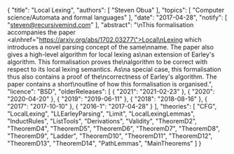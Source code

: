 {
    "title": "Local Lexing",
    "authors": [
        "Steven Obua"
    ],
    "topics": [
        "Computer science/Automata and formal languages"
    ],
    "date": "2017-04-28",
    "notify": [
        "steven@recursivemind.com"
    ],
    "abstract": "\nThis formalisation accompanies the paper <a\nhref=\"https://arxiv.org/abs/1702.03277\">Local\nLexing</a> which introduces a novel parsing concept of the same\nname. The paper also gives a high-level algorithm for local lexing as\nan extension of Earley's algorithm. This formalisation proves the\nalgorithm to be correct with respect to its local lexing semantics. As\na special case, this formalisation thus also contains a proof of the\ncorrectness of Earley's algorithm. The paper contains a short\noutline of how this formalisation is organised.",
    "licence": "BSD",
    "olderReleases": [
        {
            "2021": "2021-02-23"
        },
        {
            "2020": "2020-04-20"
        },
        {
            "2019": "2019-06-11"
        },
        {
            "2018": "2018-08-16"
        },
        {
            "2017": "2017-10-10"
        },
        {
            "2016-1": "2017-04-28"
        }
    ],
    "theories": [
        "CFG",
        "LocalLexing",
        "LLEarleyParsing",
        "Limit",
        "LocalLexingLemmas",
        "InductRules",
        "ListTools",
        "Derivations",
        "Validity",
        "TheoremD2",
        "TheoremD4",
        "TheoremD5",
        "TheoremD6",
        "TheoremD7",
        "TheoremD8",
        "TheoremD9",
        "Ladder",
        "TheoremD10",
        "TheoremD11",
        "TheoremD12",
        "TheoremD13",
        "TheoremD14",
        "PathLemmas",
        "MainTheorems"
    ]
}